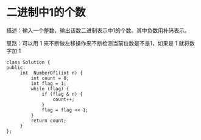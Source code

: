 
# 二进制中1的个数

描述：输入一个整数，输出该数二进制表示中1的个数。其中负数用补码表示。

思路：可以用 1 来不断做左移操作来不断检测当前位数是不是1，如果是 1 就将数字加 1

```
class Solution {
public:
     int  NumberOf1(int n) {
         int count = 0;
         int flag = 1;
         while (flag) {
             if (flag & n) {
                 count++;
             }
             flag = flag << 1;
         }
         return count;
     }
};
```

